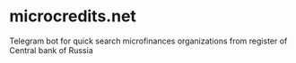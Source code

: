 # microcredits.net
Telegram bot for quick search microfinances organizations from register of Central bank of Russia
